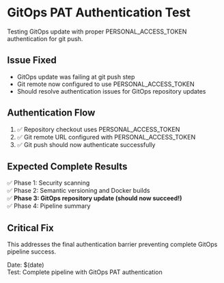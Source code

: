 # GitOps PAT Authentication Test

Testing GitOps update with proper PERSONAL_ACCESS_TOKEN authentication for git push.

## Issue Fixed
- GitOps update was failing at git push step
- Git remote now configured to use PERSONAL_ACCESS_TOKEN
- Should resolve authentication issues for GitOps repository updates

## Authentication Flow
1. ✅ Repository checkout uses PERSONAL_ACCESS_TOKEN
2. ✅ Git remote URL configured with PERSONAL_ACCESS_TOKEN
3. ✅ Git push should now authenticate successfully

## Expected Complete Results
✅ Phase 1: Security scanning  
✅ Phase 2: Semantic versioning and Docker builds  
✅ **Phase 3: GitOps repository update (should now succeed!)**  
✅ Phase 4: Pipeline summary  

## Critical Fix
This addresses the final authentication barrier preventing complete GitOps pipeline success.

Date: $(date)  
Test: Complete pipeline with GitOps PAT authentication